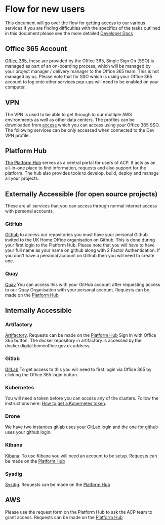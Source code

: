 # Flow for new users
This document will go over the flow for getting access to our various services if you are finding difficulties with the specifics of the tasks outlined in this document please see the more detailed [Developer Docs]()

## Office 365 Account
[Office 365](https://portal.office.com), these are provided by the Office 365, Single Sign On (SSO) is managed as part of an on-boarding process, which will be managed by your project manager / delivery manager to the Office 365 team. This is not managed by us. Please note that for SSO which is using your Office 365 account to log onto other services pop-ups will need to be enabled on your computer.

## VPN
The VPN is used to be able to get through to our multiple AWS environments as well as other data centers. The profiles can be downloaded from [access](https://access-acp.digital.homeoffice.gov.uk) which you can access using your Office 365 SSO. The following services can be only accessed when connected to the Dev VPN profile.

## Platform Hub 
[The Platform Hub](https://hub.acp.homeoffice.gov.uk) serves as a central portal for users of ACP. It acts as an all-in-one place to find information, requests and also support for the platform. The hub also provides tools to develop, build, deploy and manage all your projects.

## Externally Accessible (for open source projects)
These are all services that you can access through normal internet access with personal accounts.
### GitHub
[Github](https://github.com/UKHomeOffice) to access our repositories you must have your personal Github invited to the UK Home Office organisation on Github. This is done during your first login to the Platform Hub. Please note that you will have to have your full name as your name on github along with 2 Factor Authentication. If you don't have a personal account on Github then you will need to create one.

### Quay
[Quay](https://quay.io) You can access this with your GitHub account after requesting access to our Quay Organisation with your personal account. Requests can be made on the [Platform Hub](https://hub.acp.homeoffice.gov.uk/help/support/requests/new/quay-robot-request)

## Internally Accessible

### Artifactory
[Artifactory](https://artifactory.digital.homeoffice.gov.uk.). Requests can be made on the [Platform Hub](https://hub.acp.homeoffice.gov.uk/help/support/requests/new/artifactory-bot) Sign in with Office 365 button. The docker repository in artifactory is accessed by the docker.digital.homeoffice.gov.uk address.

### Gitlab
[GitLab](https://gitlab.digital.homeoffice.gov.uk) To get access to this you will need to first login via Office 365 by clicking the Office 365 login button.

### Kubernetes
You will need a token before you can access any of the clusters. Follow the instructions here: [How to get a Kubernetes token](https://github.com/UKHomeOffice/application-container-platform/blob/master/how-to-docs/kubernetes-token.md).

### Drone
We have two instances [gitlab](https://drone-gitlab.digital.homeoffice.gov.uk) uses your GitLab login and the one for [github](https://drone.digital.homeoffice.gov.uk) uses your github login.

### Kibana
[Kibana](https://kibana.ops.digital.homeoffice.gov.uk). To use Kibana you will need an account to be setup. Requests can be made on the [Platform Hub](https://hub.acp.homeoffice.gov.uk/help/support/requests/new/kibana-auth)

### Sysdig
[Sysdig](https://sysdig.digital.homeoffice.gov.uk). Requests can be made on the [Platform Hub](https://hub.acp.homeoffice.gov.uk/help/support/requests/new/sysdig-account) 

## AWS
Please use the request form on the Platform Hub to ask the ACP team to grant access. Requests can be made on the [Platform Hub](https://hub.acp.homeoffice.gov.uk/help/support/requests/new/aws-service)
